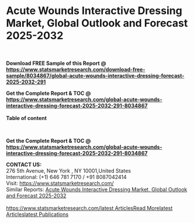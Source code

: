 <h1>Acute Wounds Interactive Dressing Market, Global Outlook and Forecast 2025-2032</h1><br/><p><strong>Download FREE Sample of this Report @ <a href="https://www.statsmarketresearch.com/download-free-sample/8034867/global-acute-wounds-interactive-dressing-forecast-2025-2032-291">https://www.statsmarketresearch.com/download-free-sample/8034867/global-acute-wounds-interactive-dressing-forecast-2025-2032-291</a></strong></p><div><b>Get the Complete Report & TOC @ <a href="https://www.statsmarketresearch.com/global-acute-wounds-interactive-dressing-forecast-2025-2032-291-8034867">https://www.statsmarketresearch.com/global-acute-wounds-interactive-dressing-forecast-2025-2032-291-8034867</a></b></div><br><b>Table of content</b><p><br><div><b>Get the Complete Report & TOC @ <a href="https://www.statsmarketresearch.com/global-acute-wounds-interactive-dressing-forecast-2025-2032-291-8034867">https://www.statsmarketresearch.com/global-acute-wounds-interactive-dressing-forecast-2025-2032-291-8034867</a></b></div></p> <b>CONTACT US:</b><br>276 5th Avenue, New York , NY 10001,United States<br>International: (+1) 646 781 7170 / +91 8087042414<br>Visit: <a href="https://www.statsmarketresearch.com/">https://www.statsmarketresearch.com/</a><br>Similar Reports: <a href="https://www.statsmarketresearch.com/global-acute-wounds-interactive-dressing-forecast-2025-2032-291-8034867">Acute Wounds Interactive Dressing Market, Global Outlook and Forecast 2025-2032</a><br/><br/><a href="https://gyeongbokgung.com">https://www.statsmarketresearch.com/</a><a href="https://hallyeomaritime.com">latest Articles</a><a href="https://jingwansa.com">Read More</a><a href=https://nguoiviet.jp/">latest Articles</a><a href="https://www.intelmarketresearch.com/">latest Publications</a>